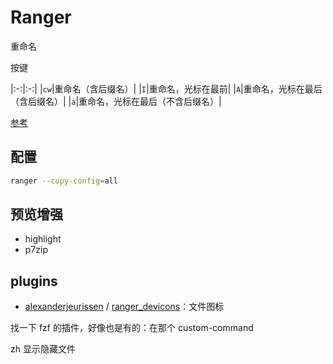 # Ranger

重命名

按键

|:-:|:-:|
|`cw`|重命名（含后缀名）|
|`I`|重命名，光标在最前|
|`A`|重命名，光标在最后（含后缀名）|
|`a`|重命名，光标在最后（不含后缀名）|

[参考](http://www.huangpan.net/posts/ji-ke/2019-08-21-ranger.html)

## 配置

```bash
ranger --copy-config=all
```

## 预览增强

- highlight
- p7zip

## plugins

- [alexanderjeurissen](https://github.com/alexanderjeurissen) / [ranger\_devicons](https://github.com/alexanderjeurissen/ranger_devicons)：文件图标

找一下 fzf 的插件，好像也是有的：在那个 custom-command

zh 显示隐藏文件
